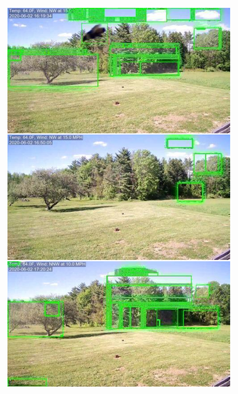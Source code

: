 ![20200602-161909-164914](in/20200602/20200602-161909-164914_0_.jpg)
![20200602-164919-171924](in/20200602/20200602-164919-171924_0_.jpg)
![20200602-171929-174934](in/20200602/20200602-171929-174934_0_.jpg)
